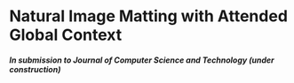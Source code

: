 # Natural Image Matting with Attended Global Context
##### In submission to Journal of Computer Science and Technology (under construction)
